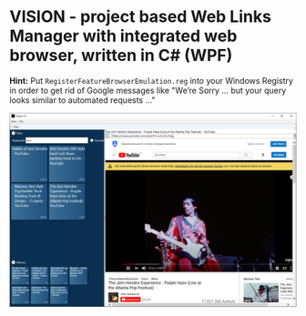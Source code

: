 
# VISION - project based Web Links Manager with integrated web browser, written in C# (WPF)

**Hint:** Put ```RegisterFeatureBrowserEmulation.reg``` into your Windows Registry in order to get rid of Google messages like "We’re Sorry … but your query looks similar to automated requests ..."

![ScreenShot](https://github.com/softwaremeisterei/vision/blob/master/Screenshot.png?raw=true)
